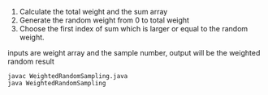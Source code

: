 1. Calculate the total weight and the sum array
2. Generate the random weight from 0 to total weight
3. Choose the first index of sum which is larger or equal to the random weight.

inputs are weight array and the sample number, output will be the weighted random result
```
javac WeightedRandomSampling.java
java WeightedRandomSampling
```
